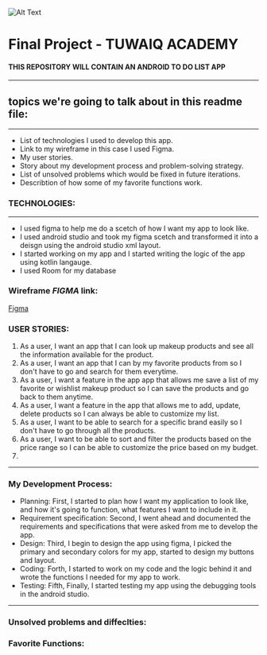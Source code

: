 ![Alt Text](https://camo.githubusercontent.com/37ca472e2afb74974a0314d89af8f470422a79582bed0d188f9927777230195d/68747470733a2f2f6c61756e63682e73612f6173736574732f696d616765732f6c6f676f732f7475776169712d61636164656d792d6c6f676f2e737667)

# Final Project - TUWAIQ ACADEMY


#### **THIS REPOSITORY WILL CONTAIN AN ANDROID TO DO LIST APP**

<hr>

## topics we're going to talk about in this readme file:

<hr>

* List of technologies I  used to develop this app.
* Link to my wireframe in this case I used Figma.
* My user stories.
* Story about my development process and problem-solving strategy.
* List of unsolved problems which would be fixed in future iterations.
* Describtion of how some of my favorite functions work.


### TECHNOLOGIES:

<hr>

* I used figma to help me do a scetch of how I want my app to look like.
* I used android studio and took my figma scetch and transformed it into a deisgn using the android studio xml layout.
* I started working on my app and I started writing the logic of the app using kotlin langauge. 
* I used Room for my database 




### Wireframe _**FIGMA**_ link:



[Figma](https://www.figma.com/file/Zy3MOlhK10e1vjGoK68m9w/Untitled?node-id=24%3A12)



### USER STORIES:

1. As a user, I want an app that I can look up makeup products and see all the information available for the product.
2. As a user, I want an app that I can by my favorite products from so I don't have to go and search for them everytime.
3. As a user, I want a feature in the app app that allows me save a list of my favorite or wishlist makeup product so I can save the products and go back to them anytime.
4. As a user, I want a feature in the app that allows me to add, update, delete products so I can always be able to customize my list.
5. As a user, I want to be able to search for a specific brand easily so I don't have to go through all the products.
6. As a user, I want to be able to sort and filter the products based on the price range so I can be able to customize the price based on my budget.
7.

<hr>



### My Development Process:
 
 * Planning: First, I started to plan how I want my application to look like, and how it's going to function, what features I want to include in it.
 * Requirement specification: Second, I went ahead and documented the requirements and specifications that were asked from me to develop the app.
 * Design: Third, I begin to design the app using figma, I picked the primary and secondary colors for my app, started to design my buttons and layout.
 * Coding: Forth, I started to work on my code and the logic behind it and wrote the functions I needed for my app to work.
 * Testing: Fifth, Finally, I started  testing my app using the debugging tools in the android studio.


<hr>


### Unsolved problems and diffeclties:


### Favorite Functions:


